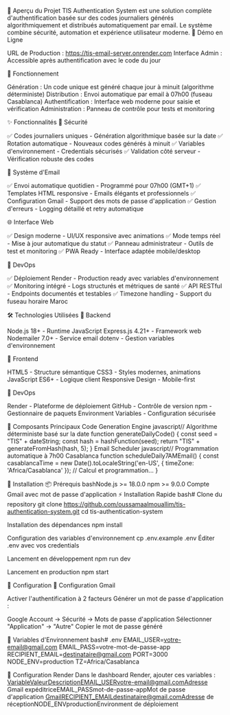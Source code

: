 🎯 Aperçu du Projet
TIS Authentication System est une solution complète d'authentification basée sur des codes journaliers générés algorithmiquement et distribués automatiquement par email. Le système combine sécurité, automation et expérience utilisateur moderne.
🎪 Démo en Ligne

URL de Production : https://tis-email-server.onrender.com
Interface Admin : Accessible après authentification avec le code du jour

🔑 Fonctionnement

Génération : Un code unique est généré chaque jour à minuit (algorithme déterministe)
Distribution : Envoi automatique par email à 07h00 (fuseau Casablanca)
Authentification : Interface web moderne pour saisie et vérification
Administration : Panneau de contrôle pour tests et monitoring


✨ Fonctionnalités
🔐 Sécurité

✅ Codes journaliers uniques - Génération algorithmique basée sur la date
✅ Rotation automatique - Nouveaux codes générés à minuit
✅ Variables d'environnement - Credentials sécurisés
✅ Validation côté serveur - Vérification robuste des codes

📧 Système d'Email

✅ Envoi automatique quotidien - Programmé pour 07h00 (GMT+1)
✅ Templates HTML responsive - Emails élégants et professionnels
✅ Configuration Gmail - Support des mots de passe d'application
✅ Gestion d'erreurs - Logging détaillé et retry automatique

🌐 Interface Web

✅ Design moderne - UI/UX responsive avec animations
✅ Mode temps réel - Mise à jour automatique du statut
✅ Panneau administrateur - Outils de test et monitoring
✅ PWA Ready - Interface adaptée mobile/desktop

🚀 DevOps

✅ Déploiement Render - Production ready avec variables d'environnement
✅ Monitoring intégré - Logs structurés et métriques de santé
✅ API RESTful - Endpoints documentés et testables
✅ Timezone handling - Support du fuseau horaire Maroc


🛠 Technologies Utilisées
🔧 Backend

Node.js 18+ - Runtime JavaScript
Express.js 4.21+ - Framework web
Nodemailer 7.0+ - Service email
dotenv - Gestion variables d'environnement

🎨 Frontend

HTML5 - Structure sémantique
CSS3 - Styles modernes, animations
JavaScript ES6+ - Logique client
Responsive Design - Mobile-first

🚀 DevOps

Render - Plateforme de déploiement
GitHub - Contrôle de version
npm - Gestionnaire de paquets
Environment Variables - Configuration sécurisée


🔧 Composants Principaux
Code Generation Engine
javascript// Algorithme déterministe basé sur la date
function generateDailyCode() {
    const seed = "TIS" + dateString;
    const hash = hashFunction(seed);
    return "TIS" + generateFromHash(hash, 5);
}
Email Scheduler
javascript// Programmation automatique à 7h00 Casablanca
function scheduleDaily7AMEmail() {
    const casablancaTime = new Date().toLocaleString('en-US', {
        timeZone: 'Africa/Casablanca'
    });
    // Calcul et programmation...
}

🚀 Installation
📦 Prérequis
bashNode.js >= 18.0.0
npm >= 9.0.0
Compte Gmail avec mot de passe d'application
⚡ Installation Rapide
bash# Clone du repository
git clone https://github.com/oussamaalmouallim/tis-authentication-system.git
cd tis-authentication-system

Installation des dépendances
npm install

Configuration des variables d'environnement
cp .env.example .env
Éditer .env avec vos credentials

 Lancement en développement
npm run dev

 Lancement en production
npm start

🔧 Configuration
📧 Configuration Gmail

Activer l'authentification à 2 facteurs
Générer un mot de passe d'application :

Google Account → Sécurité → Mots de passe d'application
Sélectionner "Application" → "Autre"
Copier le mot de passe généré



🔐 Variables d'Environnement
bash# .env
EMAIL_USER=votre-email@gmail.com
EMAIL_PASS=votre-mot-de-passe-app
RECIPIENT_EMAIL=destinataire@gmail.com
PORT=3000
NODE_ENV=production
TZ=Africa/Casablanca

🎯 Configuration Render
Dans le dashboard Render, ajouter ces variables :
VariableValeurDescriptionEMAIL_USERvotre-email@gmail.comAdresse Gmail expéditriceEMAIL_PASSmot-de-passe-appMot de passe d'application GmailRECIPIENT_EMAILdestinataire@gmail.comAdresse de réceptionNODE_ENVproductionEnvironment de déploiement
